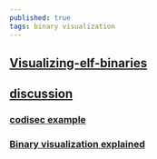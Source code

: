 ```yaml
---
published: true
tags: binary visualization
---
```

## [Visualizing-elf-binaries](https://reverseengineering.stackexchange.com/questions/6003/visualizing-elf-binaries)

## [discussion](https://news.ycombinator.com/item?id=15164166)

### [codisec example](https://codisec.com/binary-data-visualization/)

### [Binary visualization explained](https://codisec.com/binary-visualization-explained/)

